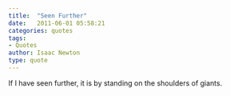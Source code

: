 ```yaml
---
title:  "Seen Further"
date:   2011-06-01 05:58:21
categories: quotes
tags:
- Quotes
author: Isaac Newton
type: quote
---
```


If I have seen further, it is by standing on the shoulders of giants.